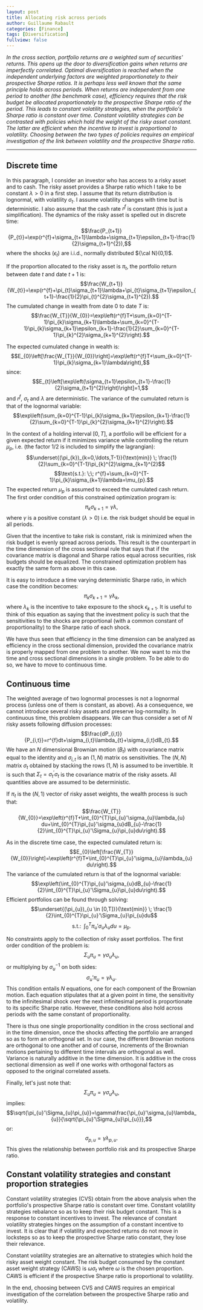 ```yaml
--- 
layout: post 
title: Allocating risk across periods
author: Guillaume Rabault
categories: [Finance] 
tags: [Diversification] 
fullview: false 
--- 
```


*In the cross section, portfolio returns are a weighted sum of securities' returns. This opens up the door to diversification gains when returns are imperfectly correlated. Optimal diversification is reached when the independent underlying factors are weighted proportionately to their prospective Sharpe ratios. It is perhaps less well known that the same principle holds across periods. When returns are independent from one period to another (the benchmark case), efficiency requires that the risk budget be allocated proportionately to the prospective Sharpe ratio of the period. This leads to constant volatility strategies, when the portfolio's Sharpe ratio is constant over time. Constant volatility strategies can be contrasted with policies which hold the weight of the risky asset constant. The latter are efficient when the incentive to invest is proportional to volatility. Choosing between the two types of policies requires an empirical investigation of the link between volatility and the prospective Sharpe ratio.*

* * * * *

## Discrete time

In this paragraph, I consider an investor who has access to a risky asset and to cash. The risky asset provides a Sharpe ratio which I take to be constant $\lambda>0$ in a first step. I assume that its return distribution is lognormal, with volatility $\sigma_{t}$. I assume volatility changes with time but is deterministic. I also assume that the cash rate $r^{f}$ is constant (this is just a simplification). The dynamics of the risky asset is spelled out in discrete time:
$$\frac{P_{t+1}}{P_{t}}=\exp(r^{f}+\sigma_{t+1}\lambda+\sigma_{t+1}\epsilon_{t+1}-\frac{1}{2}\sigma_{t+1}^{2}),$$
where the shocks $(\epsilon_{t})$ are i.i.d., normally distributed ${\cal N}(0,1)$.

If the proportion allocated to the risky asset is $\pi_{t}$, the portfolio return between date $t$ and date $t+1$ is:
$$\frac{W_{t+1}}{W_{t}}=\exp(r^{f}+\pi_{t}\sigma_{t+1}\lambda+\pi_{t}\sigma_{t+1}\epsilon_{t+1}-\frac{1}{2}\pi_{t}^{2}\sigma_{t+1}^{2}).$$
The cumulated change in wealth from date $0$ to date $T$ is:
$$\frac{W_{T}}{W_{0}}=\exp\left(r^{f}T+\sum_{k=0}^{T-1}\pi_{k}\sigma_{k+1}\lambda+\sum_{k=0}^{T-1}\pi_{k}\sigma_{k+1}\epsilon_{k+1}-\frac{1}{2}\sum_{k=0}^{T-1}\pi_{k}^{2}\sigma_{k+1}^{2}\right).$$

The expected cumulated change in wealth is:
$$E_{0}\left[\frac{W_{T}}{W_{0}}\right]=\exp\left(r^{f}T+\sum_{k=0}^{T-1}\pi_{k}\sigma_{k+1}\lambda\right),$$
since:
$$E_{t}\left[\exp\left(\sigma_{t+1}\epsilon_{t+1}-\frac{1}{2}\sigma_{t+1}^{2}\right)\right]=1,$$
and $r^{f}$, $\sigma_{t}$ and $\lambda$ are deterministic.
The variance of the cumulated return is that of the lognormal variable:
$$\exp\left(\sum_{k=0}^{T-1}\pi_{k}\sigma_{k+1}\epsilon_{k+1}-\frac{1}{2}\sum_{k=0}^{T-1}\pi_{k}^{2}\sigma_{k+1}^{2}\right).$$

In the context of a holding interval $[0,T]$, a portfolio will be efficient for a given expected return if it minimizes variance while controlling the return $\mu_{p}$, i.e. (the factor $1/2$ is included to simplify the lagrangian):
$$\underset{(\pi_{k})_{k=0,\ldots,T-1}}{\text{min}} \; \frac{1}{2}\sum_{k=0}^{T-1}\pi_{k}^{2}\sigma_{k+1}^{2}$$
$$\text{s.t.}: \;\; r^{f}+\sum_{k=0}^{T-1}\pi_{k}\sigma_{k+1}\lambda=\mu_{p}.$$
The expected return $\mu_{p}$ is assumed to exceed the cumulated cash return. The first order condition of this constrained optimization program is:
$$\pi_{k}\sigma_{k+1}=\gamma\lambda,$$
where $\gamma$ is a positive constant ($\lambda>0)$ i.e. the risk budget should be equal in all periods.

Given that the incentive to take risk is constant, risk is minimized when the risk budget is evenly spread across periods. This result is the counterpart in the time dimension of the cross sectional rule that says that if the covariance matrix is diagonal and Sharpe ratios equal across securities, risk budgets should be equalized. The constrained optimization problem has exactly the same form as above in this case.

It is easy to introduce a time varying deterministic Sharpe ratio, in which case the condition becomes:
$$\pi_{k}\sigma_{k+1}=\gamma\lambda_{k},$$
where $\lambda_{k}$ is the incentive to take exposure to the shock $\epsilon_{k+1}$.
It is useful to think of this equation as saying that the investment policy is such that the sensitivities to the shocks are proportional (with a common constant of proportionality) to the Sharpe ratio of each shock. 

We have thus seen that efficiency in the time dimension can be analyzed as efficiency in the cross sectional dimension, provided the covariance matrix is properly mapped from one problem to another. We now want to mix the time and cross sectional dimensions in a single problem. To be able to do so, we have to move to continuous time.

## Continuous time

The weighted average of two lognormal processes is not a lognormal process (unless one of them is constant, as above). As a consequence, we cannot introduce several risky assets and preserve log-normality. In continuous time, this problem disappears. We can thus consider a set of $N$ risky assets following diffusion processes:
$$\frac{dP_{i,t}}{P_{i,t}}=r^{f}dt+\sigma_{i,t}\lambda_{t}+\sigma_{i,t}dB_{t}.$$
We have an $N$ dimensional Brownian motion $(B_{t})$ with covariance matrix equal to the identity and $\sigma_{i,t}$ is an $(1,N)$ matrix os sensitivities. The $(N,N)$ matrix $\sigma_{t}$ obtained by stacking the rows $(1,N)$ is assumed to be invertible. It is such that $\Sigma_{t}=\sigma_{t}^{\prime}\sigma_{t}$ is the covariance matrix of the risky assets. All quantities above are assumed to be deterministic.

If $\pi_{t}$ is the $(N,1)$ vector of risky asset weights, the wealth process is such that:
$$\frac{W_{T}}{W_{0}}=\exp\left(r^{f}T+\int_{0}^{T}\pi_{u}'\sigma_{u}\lambda_{u} du+\int_{0}^{T}\pi_{u}'\sigma_{u}dB_{u}-\frac{1}{2}\int_{0}^{T}\pi_{u}'\Sigma_{u}\pi_{u}du\right).$$

As in the discrete time case, the expected cumulated return is:
$$E_{0}\left[\frac{W_{T}}{W_{0}}\right]=\exp\left(r^{f}T+\int_{0}^{T}\pi_{u}'\sigma_{u}\lambda_{u} du\right).$$
The variance of the cumulated return is that of the lognormal variable:
$$\exp\left(\int_{0}^{T}\pi_{u}'\sigma_{u}dB_{u}-\frac{1}{2}\int_{0}^{T}\pi_{u}'\Sigma_{u}\pi_{u}du\right).$$
Efficient portfolios can be found through solving:
$$\underset{(\pi_{u})_{u \in [0,T]}}{\text{min}} \; \frac{1}{2}\int_{0}^{T}\pi_{u}'\Sigma_{u}\pi_{u}du$$
$$\text{s.t.}: \;\; \int_{0}^{T}\pi_{u}'\sigma_{u}\lambda_{u} du=\mu_{p}.$$

No constraints apply to the collection of risky asset portfolios. The first order condition of the problem is:
$$\Sigma_{u}\pi_{u}=\gamma\sigma_{u}\lambda_{u},$$
or multiplying by $\sigma_{u}^{-1}$ on both sides:
$$\sigma_{u}'\pi_{u}=\gamma\lambda_{u}.$$
This condition entails $N$ equations, one for each component of the Brownian motion. Each equation stipulates that at a given point in time, the sensitivity to the infinitesimal shock over the next infinitesimal period is proportionate to its specific Sharpe ratio. However, these conditions also hold across periods with the same constant of proportionality.

There is thus one single proportionality condition in the cross sectional and in the time dimension, once the shocks affecting the portfolio are arranged so as to form an orthogonal set. In our case, the different Brownian motions are orthogonal to one another and of course, increments of the Brownian motions pertaining to different time intervals are orthogonal as well. Variance is naturally additive in the time dimension. It is additive in the cross sectional dimension as well if one works with orthogonal factors as opposed to the original correlated assets. 

Finally, let's just note that:
$$\Sigma_{u}\pi_{u}=\gamma\sigma_{u}\lambda_{u},$$
implies:
$$\sqrt{\pi_{u}'\Sigma_{u}\pi_{u}}=\gamma\frac{\pi_{u}'\sigma_{u}\lambda_{u}}{\sqrt{\pi_{u}'\Sigma_{u}\pi_{u}}},$$
or:
$$\sigma_{p,u}=\gamma\lambda_{p,u}.$$
This gives the relationship between portfolio risk and its prospective Sharpe ratio.


## Constant volatility strategies and constant proportion strategies

Constant volatility strategies (CVS) obtain from the above analysis when the portfolio's prospective Sharpe ratio is constant over time. Constant volatility strategies rebalance so as to keep their risk budget constant. This is a response to constant incentives to invest. The relevance of constant volatility strategies hinges on the assumption of a constant incentive to invest. It is clear that if volatility and expected returns do not move in locksteps so as to keep the prospective Sharpe ratio constant, they lose their relevance.   

Constant volatility strategies are an alternative to strategies which hold the risky asset weight constant. The risk budget consumed by the constant asset weight strategy (CAWS) is $\omega \sigma_{t}$ where $\omega$ is the chosen proportion. CAWS is efficient if the prospective Sharpe ratio is proportional to volatility. 

In the end, choosing between CVS and CAWS requires an empirical investigation of the correlation between the prospective Sharpe ratio and volatility.
